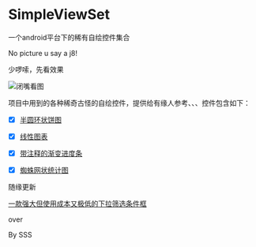 # SimpleViewSet
一个android平台下的稀有自绘控件集合

No picture u say a j8!

少啰嗦，先看效果

![闭嘴看图](https://github.com/michael007js/SimpleViewSet/blob/master/app/demo/demo.gif "闭嘴看图")

项目中用到的各种稀奇古怪的自绘控件，提供给有缘人参考、、、控件包含如下：

- [x] [半圆环状饼图](https://github.com/michael007js/SimpleViewSet/blob/master/app/src/main/java/com/sss/michael/simpleview/view/SimpleHalfPieChart.java)
- [x] [线性图表](https://github.com/michael007js/SimpleViewSet/blob/master/app/src/main/java/com/sss/michael/simpleview/view/SimpleLinearChart.java)
- [x] [带注释的渐变进度条](https://github.com/michael007js/SimpleViewSet/blob/master/app/src/main/java/com/sss/michael/simpleview/view/SimpleProgressBar.java)
- [x] [蜘蛛网状统计图](https://github.com/michael007js/SimpleViewSet/blob/master/app/src/main/java/com/sss/michael/simpleview/view/SimpleSpiderView.java)


随缘更新 

 [一款强大但使用成本又极低的下拉筛选条件框](https://github.com/michael007js/DropMenu)

 over

 By SSS




